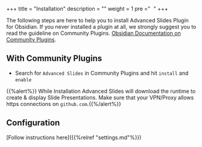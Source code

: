 +++
title = "Installation"
description = ""
weight = 1
pre ="<i class='fa fa-wrench' style='margin-right:5px' ></i> "
+++

The following steps are here to help you to install Advanced Slides Plugin for Obsidian. If you never installed a plugin at all, we strongly suggest you to read the guideline on Community Plugins. [Obsidian Documentation on Community Plugins](https://help.obsidian.md/Extending+Obsidian/Community+plugins).

## With Community Plugins
* Search for `Advanced Slides` in Community Plugins and hit `install` and `enable`

{{%alert%}} While Installation Advanced Slides will download the runtime to create & display Slide Presentations. Make sure that your VPN/Proxy allows https connections on `github.com`.{{%/alert%}}


## Configuration

[Follow instructions here]({{%relref "settings.md"%}})
